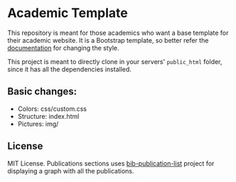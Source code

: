 # Academic Template 

This repository is meant for those academics who want a base template for their
academic website. It is a Bootstrap template, so better refer the [documentation](https://getbootstrap.com/docs/4.1/getting-started/introduction/) for changing the style.

This project is meant to directly clone in your servers' `public_html` folder, since it has all
the dependencies installed.

## Basic changes:

* Colors: css/custom.css
* Structure: index.html
* Pictures: img/

## License

MIT License. Publications sections uses
[bib-publication-list](https://github.com/vkaravir/bib-publication-list)
project for displaying a graph with all the publications.


